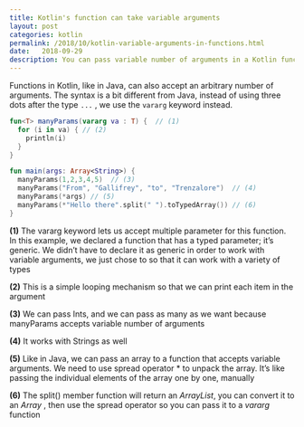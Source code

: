 ```yaml
---
title: Kotlin's function can take variable arguments
layout: post
categories: kotlin
permalink: /2018/10/kotlin-variable-arguments-in-functions.html
date:   2018-09-29 
description: You can pass variable number of arguments in a Kotlin function. See how it's done
---
```


Functions in Kotlin, like in Java, can also accept an arbitrary number of arguments.  The syntax is a bit different from Java, instead of using three dots after the type `...` , we use the `vararg` keyword instead. 

```kotlin
fun<T> manyParams(vararg va : T) {  // (1)
  for (i in va) { // (2) 
    println(i)
  }
}

fun main(args: Array<String>) {
  manyParams(1,2,3,4,5)  // (3)
  manyParams("From", "Gallifrey", "to", "Trenzalore")  // (4) 
  manyParams(*args) // (5) 
  manyParams(*"Hello there".split(" ").toTypedArray()) // (6)
}
```

**(1)** The vararg keyword lets us accept multiple parameter for
this function. In this example, we declared a function that has a typed
parameter; it’s generic. We didn’t have to declare it as generic in order to
work with variable arguments, we just chose to so that it can work with a
variety of types

**(2)** This is a simple looping mechanism so that we can print each item in the argument

**(3)** We can pass Ints, and we can pass as many as we want because manyParams accepts variable number of arguments

**(4)** It works with Strings as well

**(5)** Like in Java, we can pass an array to a function that accepts variable arguments. We need to use spread operator * to unpack the array. It’s like passing the individual elements of the array one by one, manually

**(6)** The split() member function will return an *ArrayList*, you can convert it to an *Array* , then use the spread operator so you can pass it to a *vararg* function

 